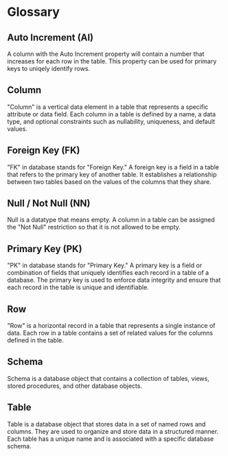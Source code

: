 # Glossary

## **Auto Increment (AI)**

A column with the Auto Increment property will contain a number that increases for each row in the table. This property can be used for primary keys to uniqely identify rows.

## **Column**

"Column" is a vertical data element in a table that represents a specific attribute or data field. Each column in a table is defined by a name, a data type, and optional constraints such as nullability, uniqueness, and default values.

## **Foreign Key (FK)**

"FK" in database stands for "Foreign Key." A foreign key is a field in a table that refers to the primary key of another table. It establishes a relationship between two tables based on the values of the columns that they share.

## **Null / Not Null (NN)**

Null is a datatype that means empty. A column in a table can be assigned the "Not Null" restriction so that it is not allowed to be empty.

## **Primary Key (PK)**

"PK" in database stands for "Primary Key." A primary key is a field or combination of fields that uniquely identifies each record in a table of a database. The primary key is used to enforce data integrity and ensure that each record in the table is unique and identifiable.

## **Row**

"Row" is a horizontal record in a table that represents a single instance of data. Each row in a table contains a set of related values for the columns defined in the table.

## **Schema**

Schema is a database object that contains a collection of tables, views, stored procedures, and other database objects.

## **Table**

Table is a database object that stores data in a set of named rows and columns. They are used to organize and store data in a structured manner. Each table has a unique name and is associated with a specific database schema.
